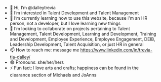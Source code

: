 - 👋 Hi, I’m @dalleytrevia
- 👀 I’m interested in Talent Development and Talent Management 
- 🌱 I’m currently learning how to use this website, because I'm an HR person, not a developer, but I love learning new things
- 💞️ I’m looking to collaborate on projects pertaining to Talent Management, Talent Development, Learning and Development, Training and Development, Employee Experience, Employee Engagement, DEIB, Leadership Development, Talent Acquisition, or just HR in general
- 📫 How to reach me: message me https://www.linkedin.com/in/trevia-tia-dalley/
- 😄 Pronouns: she/her/hers
- ⚡ Fun fact: I love arts and crafts; happiness can be found in the clearance section of Michaels and JoAnns

<!---
dalleytrevia/dalleytrevia is a ✨ special ✨ repository because its `README.md` (this file) appears on your GitHub profile.
You can click the Preview link to take a look at your changes.
--->
